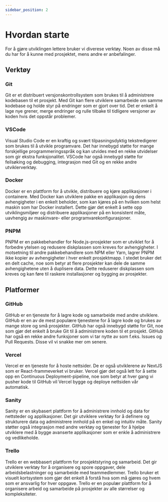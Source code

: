 ```yaml
---
sidebar_position: 2
---
```


# Hvordan starte

For å gjøre utviklingen lettere bruker vi diverese verktøy. Noen av disse må du har for å kunne med prosjektet, mens andre er anbefalinger.

## Verktøy

### Git

Git er et distribuert versjonskontrollsystem som brukes til å administrere kodebasen til et prosjekt. Med Git kan flere utviklere samarbeide om samme kodebase og holde styr på endringer som er gjort over tid. Det er enkelt å lage nye grener, merge endringer og rulle tilbake til tidligere versjoner av koden hvis det oppstår problemer.

### VSCode

Visual Studio Code er en kraftig og svært tilpasningsdyktig tekstredigerer som brukes til å utvikle programvare. Det har innebygd støtte for mange forskjellige programmeringsspråk og kan utvides med en rekke utvidelser som gir ekstra funksjonalitet. VSCode har også innebygd støtte for feilsøking og debugging, integrasjon med Git og en rekke andre utviklerverktøy.

### Docker

Docker er en plattform for å utvikle, distribuere og kjøre applikasjoner i containere. Med Docker kan utviklere pakke en applikasjon og dens avhengigheter i en enkelt beholder, som kan kjøres på en hvilken som helst maskin som har Docker installert. Dette gjør det enkelt å sette opp utviklingsmiljøer og distribuere applikasjoner på en konsistent måte, uavhengig av maskinvare- eller programvarekonfigurasjoner.

### PNPM

PNPM er en pakkebehandler for Node.js-prosjekter som er utviklet for å forbedre ytelsen og redusere diskplassen som kreves for avhengigheter. I motsetning til andre pakkebehandlere som NPM eller Yarn, lagrer PNPM ikke kopier av avhengigheter i hver enkelt prosjektmapp. I stedet bruker det en delt cache, noe som betyr at flere prosjekter kan dele de samme avhengighetene uten å duplisere data. Dette reduserer diskplassen som kreves og kan føre til raskere installasjoner og bygging av prosjekter.

## Platformer

### GitHub

GitHub er en tjeneste for å lagre kode og samarbeide med andre utviklere. GitHub er en av de mest populære tjenestene for å lagre kode og brukes av mange store og små prosjekter. GitHub har også innebygd støtte for Git, noe som gjør det enkelt å bruke Git til å administrere koden til et prosjekt. GitHub har også en rekke andre funksjoner som vi tar nytte av som f.eks. Issues og Pull Requests. Disse vil vi snakke mer om senere.

### Vercel

Vercel er en tjeneste for å hoste nettsider. De er også utviklerene av NextJS som er React-frammeverket vi bruker. Vercel gjør det også lett for å sette opp en Continuous Deployment-pipeline, noe som betyr at hver gang vi pusher kode til GitHub vil Vercel bygge og deploye nettsiden vår automatisk.

### Sanity

Sanity er en skybasert plattform for å administrere innhold og data for nettsteder og applikasjoner. Det gir utviklere verktøy for å definere og strukturere data og administrere innhold på en enkel og intuitiv måte. Sanity støtter også integrasjon med andre verktøy og tjenester for å hjelpe utviklere med å bygge avanserte applikasjoner som er enkle å administrere og vedlikeholde.

### Trello

Trello er en webbasert plattform for prosjektstyring og samarbeid. Det gir utviklere verktøy for å organisere og spore oppgaver, dele arbeidsbelastninger og samarbeide med teammedlemmer. Trello bruker et visuelt kortsystem som gjør det enkelt å forstå hva som må gjøres og hvem som er ansvarlig for hver oppgave. Trello er en populær plattform for å organisere arbeid og samarbeide på prosjekter av alle størrelser og kompleksiteter.
